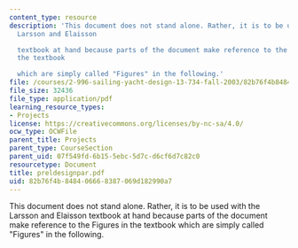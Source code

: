 ```yaml
---
content_type: resource
description: 'This document does not stand alone. Rather, it is to be used with the
  Larsson and Elaisson

  textbook at hand because parts of the document make reference to the Figures in
  the textbook

  which are simply called "Figures" in the following.'
file: /courses/2-996-sailing-yacht-design-13-734-fall-2003/82b76f4b848406668387069d182990a7_preldesignpar.pdf
file_size: 32436
file_type: application/pdf
learning_resource_types:
- Projects
license: https://creativecommons.org/licenses/by-nc-sa/4.0/
ocw_type: OCWFile
parent_title: Projects
parent_type: CourseSection
parent_uid: 07f549fd-6b15-5ebc-5d7c-d6cf6d7c82c0
resourcetype: Document
title: preldesignpar.pdf
uid: 82b76f4b-8484-0666-8387-069d182990a7
---
```

This document does not stand alone. Rather, it is to be used with the Larsson and Elaisson
textbook at hand because parts of the document make reference to the Figures in the textbook
which are simply called "Figures" in the following.